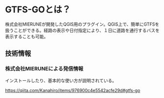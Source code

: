 # GTFS-GOとは？
株式会社MIERUNEが開発したQGIS用のプラグイン。QGIS上で、簡単にGTFSを扱うことができる。経路の表示や日付指定により、１日に道路を通行するバスを表示することも可能。

## 技術情報
### 株式会社MIERUNEによる発信情報
インストールしたり、基本的な使い方が説明されている。

https://qiita.com/Kanahiro/items/976900c4e5542acfe29d#gtfs-go
